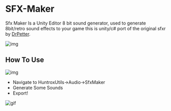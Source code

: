 # SFX-Maker
Sfx Maker Is a Unity Editor 8 bit sound generator, used to generate 8bit/retro sound effects to your game this is unity/c# port of the original sfxr by [DrPetter](https://www.drpetter.se/project_sfxr.html). 

![img](https://i.imgur.com/n6wK6GE.png)


## How To Use
![img](https://i.imgur.com/i5xBk4j.png)

- Navigate to HuntroxUtils->Audio->SfxMaker 
- Generate Some Sounds
- Export!



![gif](https://i.imgur.com/NPNsWyT.gif)
